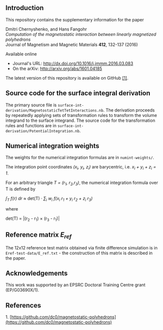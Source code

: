 ## Introduction

This repository contains the supplementary information for the paper 

Dmitri Chernyshenko, and Hans Fangohr <br>
*Computation of the magnetostatic interaction between linearly magnetized polyhedrons*<br>
Journal of Magnetism and Magnetic Materials **412**, 132-137 (2016)<br>

Available online 

- Journal's URL: http://dx.doi.org/10.1016/j.jmmm.2016.03.083
- On the arXiv: http://arxiv.org/abs/1601.04185 

The latest version of this repository is available on GitHub [[1]](#github-link)</a>.

## Source code for the surface integral derivation

The primary source file is `surface-int-derivation/MagnetostaticTetTetInteractions.nb`. The derivation proceeds by repeatedly applying sets of transformation rules to transform the volume integrand to the surface integrand. The source code for the transformation rules and functions are in `surface-int-derivation/PotentialIntegration.nb`.

## Numerical integration weights

The weights for the numerical integration formulas are in `numint-weights/`. 

The integration point coordinates _(x<sub>i</sub>, y<sub>i</sub>, z<sub>i</sub>)_ are barycentric, i.e. _x<sub>i</sub> + y<sub>i</sub> + z<sub>i</sub> = 1_.

For an arbitrary triangle _T = (r<sub>1</sub>, r<sub>2</sub>,r<sub>3</sub>)_, the numerical integration formula over T is defined by 

_&int;<sub>T</sub> f(r) dr_ &approx; det(T) &middot; _&sum;<sub>i</sub>  w<sub>i</sub> f(x<sub>i</sub> r<sub>1</sub> + y<sub>i</sub> r<sub>2</sub> + z<sub>i</sub> r<sub>3</sub>)_

where 

det(T) = |(r<sub>2</sub> - r<sub>1</sub>) &times; (r<sub>3</sub> - r<sub>1</sub>)|

## Reference matrix _E<sub>ref</sub>_

The 12x12 reference test matrix obtained via finite difference simulation is in `Eref-test-data/E_ref.txt` - the construction of this matrix is described in the paper.

## Acknowledgements

This work was supported by an EPSRC Doctoral Training Centre grant (EP/G03690X/1).


## References

<a name="github-link">1</a>. [https://github.com/dc0/magnetostatic-polyhedrons](https://github.com/dc0/magnetostatic-polyhedrons)
